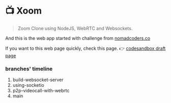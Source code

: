 # 📺 Xoom

> Zoom Clone using NodeJS, WebRTC and Websockets.

And this is the web app started with challenge from [nomadcoders.co](https://nomadcoders.co/challenges)

If you want to this web page quickly, check this page. 👉 [codesandbox draft page](https://ewf8kv.sse.codesandbox.io/)

### branches' timeline
1. build-websocket-server
2. using-socketio
3. p2p-videocall-with-webrtc
4. main